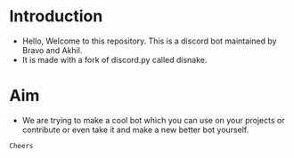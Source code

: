 # Introduction
- Hello, Welcome to this repository. This is a discord bot maintained by Bravo and Akhil.
- It is made with a fork of discord.py called disnake.
# Aim
- We are trying to make a cool bot which you can use on your projects or contribute or even take it and make a new better bot yourself.

`Cheers`


